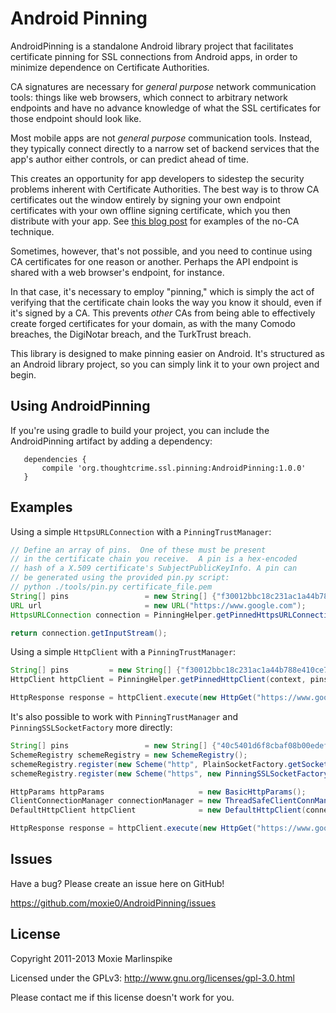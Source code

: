 Android Pinning
=================

AndroidPinning is a standalone Android library project that facilitates certificate pinning for SSL
connections from Android apps, in order to minimize dependence on Certificate Authorities.

CA signatures are necessary for *general purpose* network communication tools: things like web
browsers, which connect to arbitrary network endpoints and have no advance knowledge of what the SSL
certificates for those endpoint should look like.

Most mobile apps are not *general purpose* communication tools.  Instead, they typically connect
directly to a narrow set of backend services that the app's author either controls, or can
predict ahead of time.

This creates an opportunity for app developers to sidestep the security problems inherent with
Certificate Authorities.  The best way is to throw CA certificates out the window entirely by
signing your own endpoint certificates with your own offline signing certificate, which you then
distribute with your app.  See [this blog post](http://thoughtcrime.org/blog/authenticity-is-broken-in-ssl-but-your-app-ha/)
for examples of the no-CA technique.

Sometimes, however, that's not possible, and you need to continue using CA certificates for one
reason or another.  Perhaps the API endpoint is shared with a web browser's endpoint, for instance.

In that case, it's necessary to employ "pinning," which is simply the act of verifying that the
certificate chain looks the way you know it should, even if it's signed by a CA.  This prevents
*other* CAs from being able to effectively create forged certificates for your domain, as with the
many Comodo breaches, the DigiNotar breach, and the TurkTrust breach.

This library is designed to make pinning easier on Android.  It's structured as an Android library
project, so you can simply link it to your own project and begin.

Using AndroidPinning
-----------

If you're using gradle to build your project, you can include the AndroidPinning artifact by
adding a dependency:

```
   dependencies {
       compile 'org.thoughtcrime.ssl.pinning:AndroidPinning:1.0.0'
   }
```

Examples
-----------

Using a simple `HttpsURLConnection` with a `PinningTrustManager`:

```java
// Define an array of pins.  One of these must be present
// in the certificate chain you receive.  A pin is a hex-encoded
// hash of a X.509 certificate's SubjectPublicKeyInfo. A pin can
// be generated using the provided pin.py script:
// python ./tools/pin.py certificate_file.pem
String[] pins                 = new String[] {"f30012bbc18c231ac1a44b788e410ce754182513"};
URL url                       = new URL("https://www.google.com");
HttpsURLConnection connection = PinningHelper.getPinnedHttpsURLConnection(context, pins, url);

return connection.getInputStream();
```

Using a simple `HttpClient` with a `PinningTrustManager`:

```java
String[] pins         = new String[] {"f30012bbc18c231ac1a44b788e410ce754182513"};
HttpClient httpClient = PinningHelper.getPinnedHttpClient(context, pins);

HttpResponse response = httpClient.execute(new HttpGet("https://www.google.com/"));
```

It's also possible to work with `PinningTrustManager` and `PinningSSLSocketFactory` more directly:

```java
String[] pins                 = new String[] {"40c5401d6f8cbaf08b00edefb1ee87d005b3b9cd"};
SchemeRegistry schemeRegistry = new SchemeRegistry();
schemeRegistry.register(new Scheme("http", PlainSocketFactory.getSocketFactory(), 80));
schemeRegistry.register(new Scheme("https", new PinningSSLSocketFactory(getContext() ,pins, 0), 443));

HttpParams httpParams                     = new BasicHttpParams();
ClientConnectionManager connectionManager = new ThreadSafeClientConnManager(httpParams, schemeRegistry);
DefaultHttpClient httpClient              = new DefaultHttpClient(connectionManager, httpParams);

HttpResponse response = httpClient.execute(new HttpGet("https://www.google.com/"));
```

Issues
-----------

Have a bug? Please create an issue here on GitHub!

https://github.com/moxie0/AndroidPinning/issues

License
---------------------

Copyright 2011-2013 Moxie Marlinspike

Licensed under the GPLv3: http://www.gnu.org/licenses/gpl-3.0.html

Please contact me if this license doesn't work for you.

